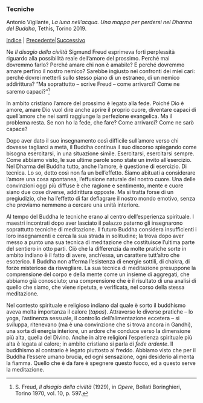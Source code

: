 <link rel="stylesheet" href="../assets/style.css">

### Tecniche

Antonio Vigilante, _La luna nell’acqua. Una mappa per perdersi nel Dharma del Buddha_, Tethis, Torino 2019.

[Indice](index.md) | [Precedente](dimore.md)|[Successivo](il-limite-del-mondo.md)

Ne _Il disagio della civiltà_ Sigmund Freud esprimeva forti perplessità riguardo alla possibilità reale dell’amore del prossimo. Perché mai dovremmo farlo? Perché amare chi non è amabile? E perché dovremmo amare perfino il nostro nemico? Sarebbe ingiusto nei confronti dei miei cari: perché dovrei metterli sullo stesso piano di un estraneo, di un nemico addirittura? “Ma soprattutto – scrive Freud – come arrivarci? Come ne saremo capaci?”[^48]

In ambito cristiano l’amore del prossimo è legato alla fede. Poiché Dio è amore, amare Dio vuol dire anche aprire il proprio cuore, diventare capaci di quell’amore che nei santi raggiunge la perfezione evangelica. Ma il problema resta. Se non ho la fede, che fare? Come arrivarci? Come ne sarò capace?

Dopo aver dato il suo insegnamento così difficile sull’amore verso chi dovesse tagliarci a metà, il Buddha continua il suo discorso spiegando come bisogna esercitarsi, in una situazione simile. Esercitarsi, esercitarsi sempre. Come abbiamo visto, le sue ultime parole sono state un invito all’esercizio. Nel Dharma del Buddha tutto, anche l’amore, è questione di esercizio. Di tecnica. Lo so, detto così non fa un bell’effetto. Siamo abituati a considerare l’amore una cosa spontanea, l’effusione naturale del nostro cuore. Una delle convinzioni oggi più diffuse è che ragione e sentimento, mente e cuore siano due cose diverse, addirittura opposte. Ma si tratta forse di un pregiudizio, che ha l’effetto di far deflagrare il nostro mondo emotivo, senza che proviamo nemmeno a cercare una unità interiore.

Al tempo del Buddha le tecniche erano al centro dell’esperienza spirituale. I maestri incontrati dopo aver lasciato il palazzo paterno gli insegnarono soprattutto tecniche di meditazione. Il futuro Buddha considera insufficienti i loro insegnamenti e cerca la sua strada in solitudine; la trova dopo aver messo a punto una sua tecnica di meditazione che costituisce l’ultima parte del sentiero in otto parti. Ciò che la differenzia da molte pratiche sorte in ambito indiano è il fatto di avere, anch’essa, un carattere tutt’altro che esoterico. Il Buddha non afferma l’esistenza di energie sottili, di chakra, di forze misteriose da risvegliare. La sua tecnica di meditazione presuppone la comprensione del corpo e della mente come un insieme di aggregati, che abbiamo già conosciuto; una comprensione che è il risultato di una analisi di quello che siamo, che viene ripetuta, e verificata, nel corso della stessa meditazione.

Nel contesto spirituale e religioso indiano dal quale è sorto il buddhismo aveva molta importanza il calore (_tapas_). Attraverso le diverse pratiche – lo yoga, l’astinenza sessuale, il controllo dell’alimentazione eccetera – si sviluppa, ritenevano (ma è una convinzione che si trova ancora in Gandhi), una sorta di energia interiore, un ardore che conduce verso la dimensione più alta, quella del Divino. Anche in altre religioni l’esperienza spirituale più alta è legata al calore; in ambito cristiano si parla di _fede ardente_. Il buddhismo al contrario è legato piuttosto al freddo. Abbiamo visto che per il Buddha l’essere umano brucia, ed ogni sensazione, ogni desiderio alimenta la fiamma. Quello che è da fare è spegnere questo fuoco, ed a questo serve la meditazione.

[^48]: S. Freud, *Il disagio della civiltà* (1929), in *Opere*, Bollati Boringhieri, Torino 1970, vol. 10, p. 597. 
